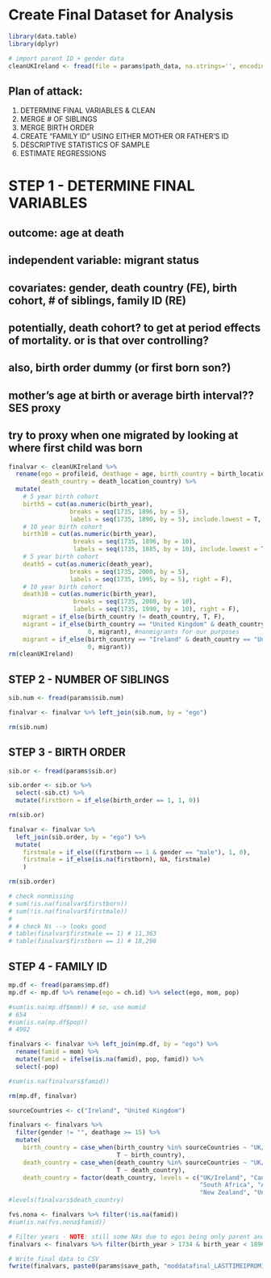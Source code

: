 Create Final Dataset for Analysis
================

``` r
library(data.table)
library(dplyr)

# import parent ID + gender data
cleanUKIreland <- fread(file = params$path_data, na.strings='', encoding="UTF-8")
```

## Plan of attack:

1)  DETERMINE FINAL VARIABLES & CLEAN
2)  MERGE \# OF SIBLINGS
3)  MERGE BIRTH ORDER
4)  CREATE “FAMILY ID” USING EITHER MOTHER OR FATHER’S ID
5)  DESCRIPTIVE STATISTICS OF SAMPLE
6)  ESTIMATE REGRESSIONS

# STEP 1 - DETERMINE FINAL VARIABLES

## outcome: age at death

## independent variable: migrant status

## covariates: gender, death country (FE), birth cohort, \# of siblings, family ID (RE)

## potentially, death cohort? to get at period effects of mortality. or is that over controlling?

## also, birth order dummy (or first born son?)

## mother’s age at birth or average birth interval?? SES proxy

## try to proxy when one migrated by looking at where first child was born

``` r
finalvar <- cleanUKIreland %>% 
  rename(ego = profileid, deathage = age, birth_country = birth_location_country,
         death_country = death_location_country) %>% 
  mutate( 
    # 5 year birth cohort
    birth5 = cut(as.numeric(birth_year),
                 breaks = seq(1735, 1896, by = 5),
                 labels = seq(1735, 1890, by = 5), include.lowest = T, right = T), 
    # 10 year birth cohort
    birth10 = cut(as.numeric(birth_year),
                  breaks = seq(1735, 1896, by = 10),
                  labels = seq(1735, 1885, by = 10), include.lowest = T, right = T),
    # 5 year birth cohort
    death5 = cut(as.numeric(death_year),
                 breaks = seq(1735, 2000, by = 5),
                 labels = seq(1735, 1995, by = 5), right = F),
    # 10 year birth cohort
    death10 = cut(as.numeric(birth_year), 
                  breaks = seq(1735, 2000, by = 10),
                  labels = seq(1735, 1990, by = 10), right = F),
    migrant = if_else(birth_country != death_country, T, F),
    migrant = if_else(birth_country == "United Kingdom" & death_country == "Ireland",
                      0, migrant), #nonmigrants for our purposes
    migrant = if_else(birth_country == "Ireland" & death_country == "United Kingdom",
                      0, migrant))
rm(cleanUKIreland)
```

## STEP 2 - NUMBER OF SIBLINGS

``` r
sib.num <- fread(params$sib.num)

finalvar <- finalvar %>% left_join(sib.num, by = "ego")

rm(sib.num)
```

## STEP 3 - BIRTH ORDER

``` r
sib.or <- fread(params$sib.or)

sib.order <- sib.or %>% 
  select(-sib.ct) %>% 
  mutate(firstborn = if_else(birth_order == 1, 1, 0))

rm(sib.or)

finalvar <- finalvar %>% 
  left_join(sib.order, by = "ego") %>% 
  mutate(
    firstmale = if_else((firstborn == 1 & gender == "male"), 1, 0),
    firstmale = if_else(is.na(firstborn), NA, firstmale)
    )

rm(sib.order)

# check nonmissing
# sum(!is.na(finalvar$firstborn))
# sum(!is.na(finalvar$firstmale))
# 
# # check Ns --> looks good
# table(finalvar$firstmale == 1) # 11,363
# table(finalvar$firstborn == 1) # 18,298
```

## STEP 4 - FAMILY ID

``` r
mp.df <- fread(params$mp.df)
mp.df <- mp.df %>% rename(ego = ch.id) %>% select(ego, mom, pop)

#sum(is.na(mp.df$mom)) # so, use momid
# 654
#sum(is.na(mp.df$pop))
# 4982

finalvars <- finalvar %>% left_join(mp.df, by = "ego") %>% 
  rename(famid = mom) %>% 
  mutate(famid = ifelse(is.na(famid), pop, famid)) %>% 
  select(-pop)

#sum(is.na(finalvars$famid))

rm(mp.df, finalvar)

sourceCountries <- c("Ireland", "United Kingdom")

finalvars <- finalvars %>% 
  filter(gender != "", deathage >= 15) %>% 
  mutate(
    birth_country = case_when(birth_country %in% sourceCountries ~ "UK/Ireland",
                              T ~ birth_country),
    death_country = case_when(death_country %in% sourceCountries ~ "UK/Ireland",
                              T ~ death_country),
    death_country = factor(death_country, levels = c("UK/Ireland", "Canada",
                                                     "South Africa", "Australia",
                                                     "New Zealand", "United States of America")))
#levels(finalvars$death_country)

fvs.nona <- finalvars %>% filter(!is.na(famid))
#sum(is.na(fvs.nona$famid))

# Filter years - NOTE: still some NAs due to egos being only parent and not child
finalvars <- finalvars %>% filter(birth_year > 1734 & birth_year < 1896)

# Write final data to CSV
fwrite(finalvars, paste0(params$save_path, "moddatafinal_LASTTIMEIPROMISE.csv"))
```
